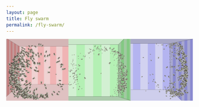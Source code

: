 ```yaml
---
layout: page
title: Fly swarm
permalink: /fly-swarm/
---
```


<img width="700" src="/img/flySwarm.png">

<br/>

